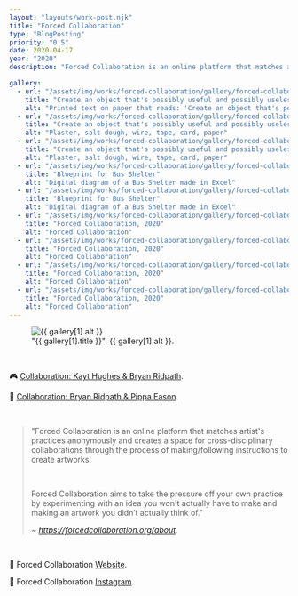 ```yaml
---
layout: "layouts/work-post.njk"
title: "Forced Collaboration"
type: "BlogPosting"
priority: "0.5"
date: 2020-04-17
year: "2020"
description: "Forced Collaboration is an online platform that matches artist's practices anonymously and creates a space for cross-disciplinary collaborations through the process of making/following instructions to create artworks."

gallery:
  - url: "/assets/img/works/forced-collaboration/gallery/forced-collaboration-1.webp"
    title: "Create an object that's possibly useful and possibly useless but definitely beautiful"
    alt: "Printed text on paper that reads: 'Create an object that's possibly useful and possibly useless but definitely beautiful'"
  - url: "/assets/img/works/forced-collaboration/gallery/forced-collaboration-2.webp"
    title: "Create an object that's possibly useful and possibly useless but definitely beautiful"
    alt: "Plaster, salt dough, wire, tape, card, paper"
  - url: "/assets/img/works/forced-collaboration/gallery/forced-collaboration-3.png"
    title: "Create an object that's possibly useful and possibly useless but definitely beautiful"
    alt: "Plaster, salt dough, wire, tape, card, paper"
  - url: "/assets/img/works/forced-collaboration/gallery/forced-collaboration-3.webp"
    title: "Blueprint for Bus Shelter"
    alt: "Digital diagram of a Bus Shelter made in Excel"
  - url: "/assets/img/works/forced-collaboration/gallery/forced-collaboration-4.webp"
    title: "Blueprint for Bus Shelter"
    alt: "Digital diagram of a Bus Shelter made in Excel"
  - url: "/assets/img/works/forced-collaboration/gallery/forced-collaboration-5.webp"
    title: "Forced Collaboration, 2020"
    alt: "Forced Collaboration"
  - url: "/assets/img/works/forced-collaboration/gallery/forced-collaboration-6.webp"
    title: "Forced Collaboration, 2020"
    alt: "Forced Collaboration"
  - url: "/assets/img/works/forced-collaboration/gallery/forced-collaboration-7.webp"
    title: "Forced Collaboration, 2020"
    alt: "Forced Collaboration"
  - url: "/assets/img/works/forced-collaboration/gallery/forced-collaboration-8.webp"
    title: "Forced Collaboration, 2020"
    alt: "Forced Collaboration"
---
```


<figure class="main-article__figure">
    <img src="{{ gallery[1].url  }}" alt="{{ gallery[1].alt }}" title="{{ gallery[1].title }}">
        <figcaption>
            "{{ gallery[1].title }}". {{ gallery[1].alt }}.
        </figcaption>
</figure>

<br>

<p>🎮 <a href="https://www.forcedcollaboration.org/Kayt-Hughes-and-Bryan-Ridpath" target="_blank" rel="noopener">Collaboration: Kayt Hughes & Bryan Ridpath</a>.</p>
<p>🚏 <a href="https://forcedcollaboration.org/Bryan-Ridpath-and-Pippa-Eason" target="_blank" rel="noopener">Collaboration: Bryan Ridpath & Pippa Eason</a>.</p>

<br>

<blockquote>
<p>"Forced Collaboration is an online platform that matches artist's practices anonymously and creates a space for cross-disciplinary collaborations through the process of making/following instructions to create artworks.</p>

<br>

<p>Forced Collaboration aims to take the pressure off your own practice by experimenting with an idea you won't actually have to make and making an artwork you didn’t actually think of."</p>

<cite>~ <a href="https://forcedcollaboration.org/about" target="_blank" rel="noopener">https://forcedcollaboration.org/about</a>.</cite>
</blockquote>

<br>

<p>🤝 Forced Collaboration <a href="https://www.forcedcollaboration.org/" target="_blank" rel="noopener">Website</a>.</p>
<p>🔗 Forced Collaboration <a href="https://www.instagram.com/forcedcollaboration_/" target="_blank" rel="noopener">Instagram</a>.</p>

<br>
<br>